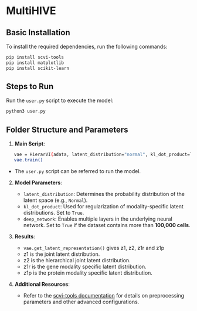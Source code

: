 # MultiHIVE

## Basic Installation

To install the required dependencies, run the following commands:

```bash
pip install scvi-tools
pip install matplotlib
pip install scikit-learn
```

## Steps to Run

Run the `user.py` script to execute the model:

```bash
python3 user.py
```

## Folder Structure and Parameters

1. **Main Script**:

```bash
   vae = HierarVI(adata, latent_distribution="normal", kl_dot_product=True, deep_network=True)
   vae.train()
````
   - The `user.py` script can be referred to run the model.

2. **Model Parameters**:

   - `latent_distribution`: Determines the probability distribution of the latent space (e.g., `Normal`).
   - `kl_dot_product`: Used for regularization of modality-specific latent distributions. Set to `True`.
   - `deep_network`: Enables multiple layers in the underlying neural network. Set to `True` if the dataset contains more than **100,000 cells**.

3. **Results**:

   - `vae.get_latent_representation()` gives z1, z2, z1r and z1p
   -  z1 is the joint latent distribution. 
   -  z2 is the hierarchical joint latent distribution.
   -  z1r is the gene modality specific latent distribution.
   -  z1p is the protein modality specific latent distribution.

4. **Additional Resources**:

   - Refer to the [scvi-tools documentation](https://github.com/scverse/scvi-tools) for details on preprocessing parameters and other advanced configurations.
